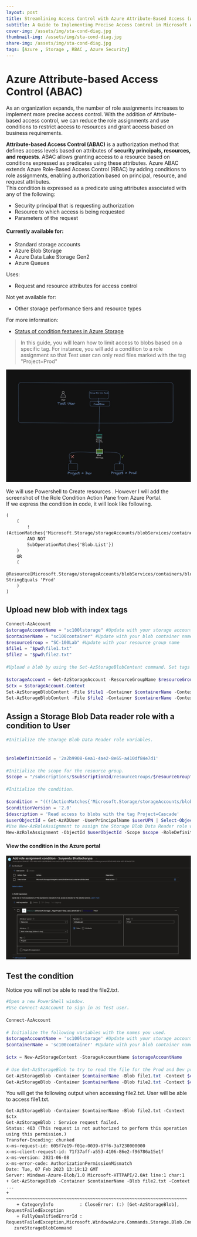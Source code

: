 ```yaml
---
layout: post
title: Streamlining Access Control with Azure Attribute-Based Access (ABAC)
subtitle: A Guide to Implementing Precise Access Control in Microsoft Azure
cover-img: /assets/img/sta-cond-diag.jpg
thumbnail-img: /assets/img/sta-cond-diag.jpg
share-img: /assets/img/sta-cond-diag.jpg
tags: [Azure , Storage , RBAC , Azure Security]
---
```


# Azure Attribute-based Access Control (ABAC)
As an organization expands, the number of role assignments increases to implement more precise access control. With the addition of Attribute-based access control, we can reduce the role assignments and use conditions to restrict access to resources and grant access based on business requirements.  

**Attribute-based Access Control (ABAC)** is a authorization method that defines access levels based on attributes of **security principals, resources, and requests**. ABAC allows granting access to a resource based on conditions expressed as predicates using these attributes. Azure ABAC extends Azure Role-Based Access Control (RBAC) by adding conditions to role assignments, enabling authorization based on principal, resource, and request attributes.  
This condition is expressed as a predicate using attributes associated with any of the following:

- Security principal that is requesting authorization
- Resource to which access is being requested
- Parameters of the request  

#### Currently available for:
- Standard storage accounts
- Azure Blob Storage
- Azure Data Lake Storage Gen2
- Azure Queues

Uses:
- Request and resource attributes for access control

Not yet available for:
- Other storage performance tiers and resource types

For more information:
- [Status of condition features in Azure Storage](https://learn.microsoft.com/en-us/azure/storage/common/authorize-data-access#status-of-condition-features-in-azure-storage)  

> In this guide, you will learn how to limit access to blobs based on a specific tag. For instance, you will add a condition to a role assignment so that Test user can only read files marked with the tag "Project=Prod"  

![Condition](/assets/img/sta-cond-diag.jpg)  

We will use Powershell to Create resources . However I will add the screenshot of the Role Condition Action Pane from Azure Portal.  
If we express the condition in code, it will look like following.
```
(
    (
        !(ActionMatches{'Microsoft.Storage/storageAccounts/blobServices/containers/blobs/read'}
        AND NOT
        SubOperationMatches{'Blob.List'})
    )
    OR
    (
        @Resource[Microsoft.Storage/storageAccounts/blobServices/containers/blobs/tags:Project<$key_case_sensitive$>] StringEquals 'Prod'
    )
)
```
## Upload  new blob with index tags
```powershell
Connect-AzAccount
$storageAccountName = "sc100lstorage" #Update with your storage account name
$containerName = "sc100container" #Update with your blob container name
$resourceGroup = "SC-100Lab" #Update with your resource group name
$file1 = "$pwd\file1.txt"
$file2 = "$pwd\file2.txt"

#Upload a blob by using the Set-AzStorageBlobContent command. Set tags by using the -Tag parameter.

$storageAccount = Get-AzStorageAccount -ResourceGroupName $resourceGroup -AccountName $storageAccountName
$ctx = $storageAccount.Context 
Set-AzStorageBlobContent -File $file1 -Container $containerName -Context $ctx -Tag @{"Project" = "Prod";}
Set-AzStorageBlobContent -File $file2 -Container $containerName -Context $ctx -Tag @{"Project" = "Dev";}
```

## Assign a Storage Blob Data reader role with a condition to User
```powershell
#Initialize the Storage Blob Data Reader role variables.


$roleDefinitionId = '2a2b9908-6ea1-4ae2-8e65-a410df84e7d1'

#Initialize the scope for the resource group.
$scope = "/subscriptions/$subscriptionId/resourceGroups/$resourceGroup"

#Initialize the condition.

$condition = "((!(ActionMatches{'Microsoft.Storage/storageAccounts/blobServices/containers/blobs/read'} AND NOT SubOperationMatches{'Blob.List'})) OR (@Resource[Microsoft.Storage/storageAccounts/blobServices/containers/blobs/tags:Project<`$key_case_sensitive`$>] StringEquals 'Prod'))"
$conditionVersion = '2.0'
$description = 'Read access to blobs with the tag Project=Cascade'
$userObjectId = Get-AzADUser -UserPrincipalName $userUPN | Select-Object -ExpandProperty Id
#Use New-AzRoleAssignment to assign the Storage Blob Data Reader role with a condition to the user at a resource group scope.
New-AzRoleAssignment -ObjectId $userObjectId -Scope $scope -RoleDefinitionId $roleDefinitionId -Description $description -Condition $condition -ConditionVersion $conditionVersion

```
#### View the condition in the Azure portal
![Condition](/assets/img/sta-cond-portal.jpg) 

## Test the condition
Notice you will not be able to read the file2.txt.

```powershell
#Open a new PowerShell window.
#Use Connect-AzAccount to sign in as Test user.

Connect-AzAccount

# Initialize the following variables with the names you used.
$storageAccountName = 'sc100lstorage' #Update with your storage account name
$containerName = 'sc100container' #Update with your blob container name

$ctx = New-AzStorageContext -StorageAccountName $storageAccountName

# Use Get-AzStorageBlob to try to read the file for the Prod and Dev project.
Get-AzStorageBlob -Container $containerName -Blob file1.txt -Context $ctx
Get-AzStorageBlob -Container $containerName -Blob file2.txt -Context $ctx


```

You will get the following output when accessing file2.txt. User will be able to access file1.txt. 
```
Get-AzStorageBlob -Container $containerName -Blob file2.txt -Context $ctx 
Get-AzStorageBlob : Service request failed.                                                                   
Status: 403 (This request is not authorized to perform this operation using this permission.)                 
Transfer-Encoding: chunked                                                                                    
x-ms-request-id: 605f7e19-f01e-0039-67f6-3a7230000000                                                         
x-ms-client-request-id: 71f37aff-a553-4106-86e2-f96786a15e1f                                                  
x-ms-version: 2021-06-08                                                                                       
x-ms-error-code: AuthorizationPermissionMismatch                                                              
Date: Tue, 07 Feb 2023 13:19:12 GMT                                                                            
Server: Windows-Azure-Blob/1.0 Microsoft-HTTPAPI/2.0At line:1 char:1
+ Get-AzStorageBlob -Container $containerName -Blob file2.txt -Context  ...
+ ~~~~~~~~~~~~~~~~~~~~~~~~~~~~~~~~~~~~~~~~~~~~~~~~~~~~~~~~~~~~~~~~~~~~~
    + CategoryInfo          : CloseError: (:) [Get-AzStorageBlob], RequestFailedException
    + FullyQualifiedErrorId : RequestFailedException,Microsoft.WindowsAzure.Commands.Storage.Blob.Cmdlet.GetA  
   zureStorageBlobCommand


```
